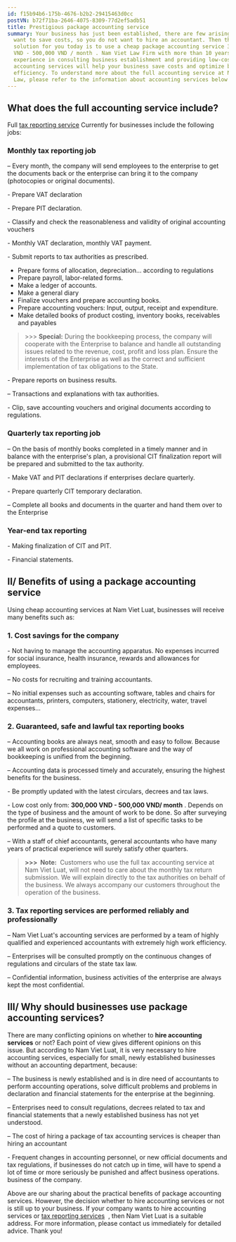 ```yaml
---
id: f15b94b6-175b-4676-b2b2-29415463d0cc
postVN: b72f71ba-2646-4075-8309-77d2ef5adb51
title: Prestigious package accounting service
summary: Your business has just been established, there are few arising, you
  want to save costs, so you do not want to hire an accountant. Then the best
  solution for you today is to use a cheap package accounting service 300,000
  VND - 500,000 VND / month . Nam Viet Law Firm with more than 10 years of
  experience in consulting business establishment and providing low-cost
  accounting services will help your business save costs and optimize business
  efficiency. To understand more about the full accounting service at Nam Viet
  Law, please refer to the information about accounting services below!
---
```


## **What does the full accounting service include?**

[](https://thanhlapdoanhnghiepvn.vn/bang-gia-dich-vu-ke-toan-10703)Full [tax reporting service](https://thanhlapdoanhnghiepvn.vn/bang-gia-dich-vu-ke-toan-10703) Currently for businesses include the following jobs:

### **Monthly tax reporting job**

– Every month, the company will send employees to the enterprise to get the documents back or the enterprise can bring it to the company (photocopies or original documents).

\- Prepare VAT declaration

\- Prepare PIT declaration.

\- Classify and check the reasonableness and validity of original accounting vouchers

\- Monthly VAT declaration, monthly VAT payment.

\- Submit reports to tax authorities as prescribed.

- Prepare forms of allocation, depreciation... according to regulations
- Prepare payroll, labor-related forms.
- Make a ledger of accounts.
- Make a general diary
- Finalize vouchers and prepare accounting books.
- Prepare accounting vouchers: Input, output, receipt and expenditure.
- Make detailed books of product costing, inventory books, receivables and payables

> \>>> **Special:** During the bookkeeping process, the company will cooperate with the Enterprise to balance and handle all outstanding issues related to the revenue, cost, profit and loss plan. Ensure the interests of the Enterprise as well as the correct and sufficient implementation of tax obligations to the State.

\- Prepare reports on business results.

– Transactions and explanations with tax authorities.

\- Clip, save accounting vouchers and original documents according to regulations.

### **Quarterly tax reporting job**

– On the basis of monthly books completed in a timely manner and in balance with the enterprise's plan, a provisional CIT finalization report will be prepared and submitted to the tax authority.

\- Make VAT and PIT declarations if enterprises declare quarterly.

\- Prepare quarterly CIT temporary declaration.

– Complete all books and documents in the quarter and hand them over to the Enterprise

### **Year-end tax reporting**

\- Making finalization of CIT and PIT.

\- Financial statements.

## **II/ Benefits of using a package accounting service**

Using cheap accounting services at Nam Viet Luat, businesses will receive many benefits such as:

### **1. Cost savings for the company**

\- Not having to manage the accounting apparatus. No expenses incurred for social insurance, health insurance, rewards and allowances for employees.

– No costs for recruiting and training accountants.

– No initial expenses such as accounting software, tables and chairs for accountants, printers, computers, stationery, electricity, water, travel expenses…

### **2. Guaranteed, safe and lawful tax reporting books**

– Accounting books are always neat, smooth and easy to follow. Because we all work on professional accounting software and the way of bookkeeping is unified from the beginning.

– Accounting data is processed timely and accurately, ensuring the highest benefits for the business.

\- Be promptly updated with the latest circulars, decrees and tax laws.

\- Low cost only from: **300,000 VND - 500,000 VND/ month** . Depends on the type of business and the amount of work to be done. So after surveying the profile at the business, we will send a list of specific tasks to be performed and a quote to customers.

– With a staff of chief accountants, general accountants who have many years of practical experience will surely satisfy other quarters.

> **\>>>  Note:**  Customers who use the full tax accounting service at Nam Viet Luat, will not need to care about the monthly tax return submission. We will explain directly to the tax authorities on behalf of the business. We always accompany our customers throughout the operation of the business.

### **3. Tax reporting services are performed reliably and professionally**

– Nam Viet Luat's accounting services are performed by a team of highly qualified and experienced accountants with extremely high work efficiency.

– Enterprises will be consulted promptly on the continuous changes of regulations and circulars of the state tax law.

– Confidential information, business activities of the enterprise are always kept the most confidential.

## III/ Why should businesses use package accounting services?

There are many conflicting opinions on whether to **hire accounting services** or not? Each point of view gives different opinions on this issue. But according to Nam Viet Luat, it is very necessary to hire accounting services, especially for small, newly established businesses without an accounting department, because:

– The business is newly established and is in dire need of accountants to perform accounting operations, solve difficult problems and problems in declaration and financial statements for the enterprise at the beginning.

– Enterprises need to consult regulations, decrees related to tax and financial statements that a newly established business has not yet understood.

– The cost of hiring a package of tax accounting services is cheaper than hiring an accountant

\- Frequent changes in accounting personnel, or new official documents and tax regulations, if businesses do not catch up in time, will have to spend a lot of time or more seriously be punished and affect business operations. business of the company.

Above are our sharing about the practical benefits of package accounting services. However, the decision whether to hire accounting services or not is still up to your business. If your company wants to hire accounting services or [tax reporting services](https://namvietluat.vn/dich-vu-bao-cao-thue-tron-goi-gia-re/)  , then Nam Viet Luat is a suitable address. For more information, please contact us immediately for detailed advice. Thank you!
